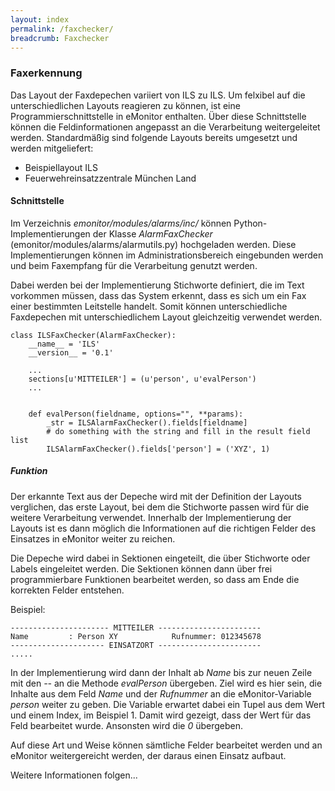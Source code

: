 ```yaml
---
layout: index
permalink: /faxchecker/
breadcrumb: Faxchecker
---
```


### Faxerkennung

Das Layout der Faxdepechen variiert von ILS zu ILS. Um felxibel auf die unterschiedlichen Layouts reagieren zu können, 
ist eine Programmierschnittstelle in eMonitor enthalten. Über diese Schnittstelle können die Feldinformationen angepasst an die 
Verarbeitung weitergeleitet werden. Standardmäßig sind folgende Layouts bereits umgesetzt und werden mitgeliefert:

- Beispiellayout ILS
- Feuerwehreinsatzzentrale München Land

#### Schnittstelle

Im Verzeichnis *emonitor/modules/alarms/inc/* können Python-Implementierungen der Klasse *AlarmFaxChecker* (emonitor/modules/alarms/alarmutils.py) 
hochgeladen werden. Diese Implementierungen können im Administrationsbereich eingebunden werden und beim Faxempfang für die Verarbeitung genutzt werden.

Dabei werden bei der Implementierung Stichworte definiert, die im Text vorkommen müssen, dass das System erkennt, dass es sich um ein Fax einer 
bestimmten Leitstelle handelt. Somit können unterschiedliche Faxdepechen mit unterschiedlichem Layout gleichzeitig verwendet werden.

```
class ILSFaxChecker(AlarmFaxChecker):
    __name__ = 'ILS'
    __version__ = '0.1'
    
    ...
    sections[u'MITTEILER'] = (u'person', u'evalPerson')
    ...
    
    
    def evalPerson(fieldname, options="", **params):
        _str = ILSAlarmFaxChecker().fields[fieldname]
        # do something with the string and fill in the result field list
        ILSAlarmFaxChecker().fields['person'] = ('XYZ', 1)
```

##### Funktion

Der erkannte Text aus der Depeche wird mit der Definition der Layouts verglichen, das erste Layout, bei dem die Stichworte passen wird für die weitere 
Verarbeitung verwendet. Innerhalb der Implementierung der Layouts ist es dann möglich die Informationen auf die richtigen Felder des Einsatzes in 
eMonitor weiter zu reichen.

Die Depeche wird dabei in Sektionen eingeteilt, die über Stichworte oder Labels eingeleitet werden. Die Sektionen können dann über frei programmierbare 
Funktionen bearbeitet werden, so dass am Ende die korrekten Felder entstehen.

Beispiel:

 ```
 ---------------------- MITTEILER -----------------------
 Name         : Person XY            Rufnummer: 012345678
 --------------------- EINSATZORT -----------------------
 .....
 ```
 
 In der Implementierung wird dann der Inhalt ab *Name* bis zur neuen Zeile mit den *--* an die Methode *evalPerson* übergeben. Ziel wird es hier sein, die 
 Inhalte aus dem Feld *Name* und der *Rufnummer* an die eMonitor-Variable *person* weiter zu geben. Die Variable erwartet dabei ein Tupel aus dem Wert und 
 einem Index, im Beispiel 1. Damit wird gezeigt, dass der Wert für das Feld bearbeitet wurde. Ansonsten wird die *0* übergeben.
 
 Auf diese Art und Weise können sämtliche Felder bearbeitet werden und an eMonitor weitergereicht werden, der daraus einen Einsatz aufbaut.
 
 Weitere Informationen folgen...
 
